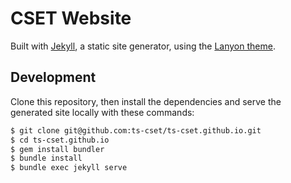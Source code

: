 # CSET Website

Built with [Jekyll](https://jekyllrb.com/), a static site generator, using the [Lanyon theme](https://github.com/poole/lanyon).


## Development

Clone this repository, then install the dependencies and serve the generated site locally with these commands:

```sh
$ git clone git@github.com:ts-cset/ts-cset.github.io.git
$ cd ts-cset.github.io
$ gem install bundler
$ bundle install
$ bundle exec jekyll serve
```

